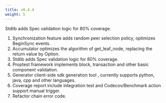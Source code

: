 ```yaml
---
title: v0.4.4
weight: 5
---
```


Stdlib adds Spec validation logic for 80% coverage.

<!--more-->

1. Synchronization feature adds random peer selection policy, optimizes BeginSync events.
2. Accumulator optimizes the algorithm of get_leaf_node, replacing the return value by Option.
3. Stdlib adds Spec validation logic for 80% coverage.
4. Proptest framework implements block, transaction and other basic component validation.
5. Generator client-side sdk generation tool , currently supports python, java, cpp and other languages.
6. Coverage report include integration test and Codecov/Benchmark action support manual trigger.
7. Refactor chain error code.
